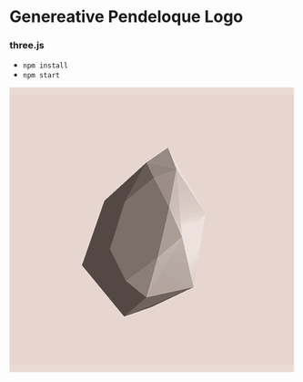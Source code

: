 # Genereative Pendeloque Logo
### three.js

- `npm install`
- `npm start`

![Logo Pendeloque](pendeloque.png)
